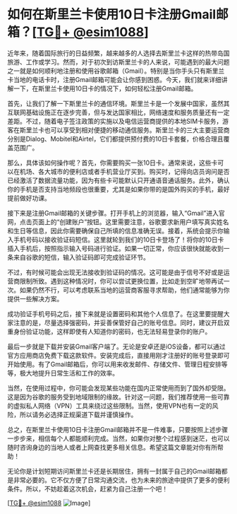 # 如何在斯里兰卡使用10日卡注册Gmail邮箱？[[TG💪+ @esim1088](https://t.me/s/esim1088)]

近年来，随着国际旅行的日益频繁，越来越多的人选择去斯里兰卡这样的热带岛国旅游、工作或学习。然而，对于初次到访斯里兰卡的人来说，可能遇到的最大问题之一就是如何顺利地注册和使用谷歌邮箱（Gmail）。特别是当你手头只有斯里兰卡当地的电话卡时，注册Gmail邮箱可能会让你感到困惑。今天，我们就来详细讲解一下，在斯里兰卡使用10日卡的情况下，如何轻松注册Gmail邮箱。

首先，让我们了解一下斯里兰卡的通信环境。斯里兰卡是一个发展中国家，虽然其互联网基础设施正在逐步完善，但与发达国家相比，网络速度和服务质量还有一定差距。不过，随着电子签注政策的实施以及电信运营商提供的本地SIM卡服务，游客在斯里兰卡也可以享受到相对便捷的移动通信服务。斯里兰卡的三大主要运营商分别是Dialog、Mobitel和Airtel，它们都提供预付费的10日卡套餐，价格合理且覆盖范围广。

那么，具体该如何操作呢？首先，你需要购买一张10日卡。通常来说，这些卡可以在机场、各大城市的便利店或者手机营业厅买到。购买时，记得向店员询问是否已经激活了数据流量功能，因为有些卡可能默认只开通语音通话服务。此外，确认你的手机是否支持当地频段也很重要，尤其是如果你带的是国外购买的手机，最好提前做好功课。

接下来是注册Gmail邮箱的关键步骤。打开手机上的浏览器，输入“Gmail”进入官网，点击页面上的“创建账户”按钮。这里需要注意，谷歌要求新用户填写真实姓名和生日等信息，因此你需要确保自己所填的信息准确无误。接着，系统会提示你输入手机号码以接收验证码短信。这里就轮到我们的10日卡登场了！将你的10日卡插入手机后，按照指示输入号码进行验证。如果一切正常，你应该很快就能收到一条来自谷歌的短信，输入验证码即可完成验证环节。

不过，有时候可能会出现无法接收到验证码的情况。这可能是由于信号不好或是运营商限制所致。遇到这种情况时，你可以尝试更换位置，比如走到空旷地带再试一次。如果仍然不行，可以考虑联系当地的运营商客服寻求帮助，他们通常能够为你提供一些解决方案。

成功验证手机号码之后，接下来就是设置密码和其他个人信息了。在这里要提醒大家注意的是，尽量选择强密码，并妥善保管好自己的账号信息。同时，建议开启双重身份验证功能，这样即使有人知道你的密码，也无法轻易登录你的账户。

最后一步就是下载并安装Gmail客户端了。无论是安卓还是iOS设备，都可以通过官方应用商店免费下载这款软件。安装完成后，直接用刚才注册好的账号登录即可开始使用。有了Gmail邮箱后，你可以用来收发邮件、存储文件、管理日程安排等等，极大地提升日常生活和工作的效率。

当然，在使用过程中，你可能会发现某些功能在国内正常使用而到了国外却受限。这是因为谷歌的服务受到地域限制的缘故。针对这一问题，我们推荐使用一些可靠的虚拟私人网络（VPN）工具来绕过这些限制。当然，使用VPN也有一定的风险，所以请务必选择正规渠道下载并谨慎操作。

总之，在斯里兰卡使用10日卡注册Gmail邮箱并不是一件难事，只要按照上述步骤一步步来，相信每个人都能顺利完成。当然，如果你对整个过程感到迷茫，也可以随时咨询身边的当地人或者上网查找更多相关信息。希望这篇文章能对你有所帮助！

无论你是计划短期访问斯里兰卡还是长期居住，拥有一封属于自己的Gmail邮箱都是非常必要的。它不仅方便了日常沟通交流，也为未来的旅途中提供了更多的便利条件。所以，不妨趁着这次机会，赶紧为自己注册一个吧！

[[TG💪+ @esim1088](https://t.me/s/esim1088) ![Image](https://i.postimg.cc/4NQfJmqS/Snipaste-2025-05-13-00-14-12.png)]